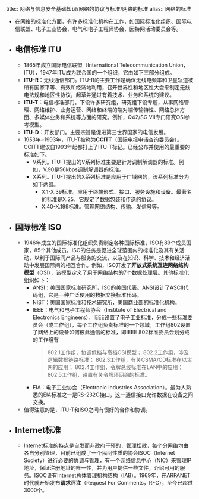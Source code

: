 title:: 网络与信息安全基础知识/网络的协议与标准/网络的标准
alias:: 网络的标准

- 在网络的标准化方面，有许多标准化机构在工作，如国际标准化组织、国际电信联盟、电子工业协会、电气和电子工程师协会、因特网活动委员会等。
- ## 电信标准 ITU
	- 1865年成立国际电信联盟（International Telecommunication Union，ITU），1947年ITU成为联合国的一个组织，它由如下三部分组成。
	- **ITU-R**：无线通信部门。ITU-R的主要工作是确保无线电频率和卫星轨道被所有国家平等、有效和经济地利用，召开世界性和地区性大会来制定无线电法规和地区性协议，起草并通过有着技术、业务和系统的建议。
	- **ITU-T**：电信标准部门。下设许多研究组，研究组下设专题，从事网络管理、网络维护、业务运营、网络和终端的端对端传输特性、网络总体方面、多媒体业务和系统等方面的研究。例如，Q42/SG VII专门研究OSI参考模型。
	- **ITU-D**：开发部门。主要宗旨是促进第三世界国家的电信发展。
	- 1953年\~1993年，ITU-T被称为**CCITT**（国际电报电话咨询委员会）。CCITT建议自1993年起都打上了ITU-T标记。已经公布并使用的最重要的标准如下。
		- V系列。ITU-T提出的V系列标准主要是针对调制解调器的标准。例如，V.90是56kbps调制解调器的标准。
		- X系列。ITU-T提出的X系列标准是应用于广域网的，该系列标准分为如下两组。
			- X.1-X.39标准。应用于终端形式、接口、服务设施和设备。最著名的标准是X.25，它规定了数据包装和传送的协议。
			- X.40-X.199标准。管理网络结构、传输、发信号等。
- ## 国际标准 ISO
	- 1946年成立的国际标准化组织负责制定各种国际标准，ISO有89个成员国家，85个其他成员。ISO的任务是促进全球范围内的标准化及其有关活动，以利于国际间产品与服务的交流，以及在知识、科学、技术和经济活动中发展国际间的相互合作。例如，ISO开发了**开放式系统互连网络结构模型**（OSI），该模型定义了用于网络结构的7个数据处理层。其他标准化组织如下：
		- ANSI：美国国家标准研究所，ISO的美国代表。ANSI设计了ASCII代码组，它是一种广泛使用的数据交换标准代码。
		- NIST：美国国家标准和技术研究所，美国商业部的标准化机构。
		- IEEE：电气和电子工程师协会（Institute of Electrical and Electronics Engineers）。IEEE设置了电子工业标准，分成一些标准委员会（或工作组），每个工作组负责标准的一个领域，工作组802设置了网络上的设备如何彼此通信的标准，即IEEE 802标准委员会划分成的工作组有
		  > 802.1工作组，协调低档与高档OSI模型；
		  > 802.2工作组，涉及逻辑数据链路标准；
		  > 802.3工作组，有关CSMA/CD标准在以太网的应用；
		  > 802.4工作组，令牌总线标准在LAN中的应用；
		  > 802.5工作组，设置有关令牌环网络的标准。
		- EIA：电子工业协会（Electronic Industries Association）。最为人熟悉的EIA标准之一是RS-232C接口，这一通信接口允许数据在设备之间交换。
	- 值得注意的是，ITU-T和ISO之间有很好的合作和协调。
- ## Internet标准
	- Internet标准的特点是自发而非政府干预的，管理松散，每个分网络均由各自分别管理，目前已组成了一个民间性质的协会ISOC（Internet Society）进行必要的协调与管理，有一个网络信息中心（NIC）来管理IP地址，保证注册地址的唯一性，并为用户提供一些文件，介绍可用的服务。ISOC设有Internet总体管理机构结构（IAB）。1969年，在ARPANET时代就开始发布**请求评注**（Request For Comments，RFC），至今已超过3000个。